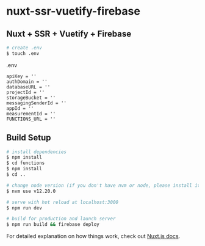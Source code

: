 # nuxt-ssr-vuetify-firebase

## Nuxt + SSR + Vuetify + Firebase

```bash
# create .env
$ touch .env
```
.env
 ```
apiKey = ''
authDomain = ''
databaseURL = ''
projectId = ''
storageBucket = ''
messagingSenderId = ''
appId = ''
measurementId = ''
FUNCTIONS_URL = ''
 ```

## Build Setup

```bash
# install dependencies
$ npm install
$ cd functions
$ npm install
$ cd ..

# change node version (if you don't have nvm or node, please install it before build.)
$ nvm use v12.20.0

# serve with hot reload at localhost:3000
$ npm run dev

# build for production and launch server
$ npm run build && firebase deploy

```

For detailed explanation on how things work, check out [Nuxt.js docs](https://nuxtjs.org).
